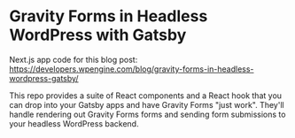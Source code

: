 # Gravity Forms in Headless WordPress with Gatsby

Next.js app code for this blog post:
https://developers.wpengine.com/blog/gravity-forms-in-headless-wordpress-gatsby/

This repo provides a suite of React components and a React hook that you can drop into your Gatsby apps and have Gravity Forms "just work". They'll handle rendering out Gravity Forms forms and sending form submissions to your headless WordPress backend.
